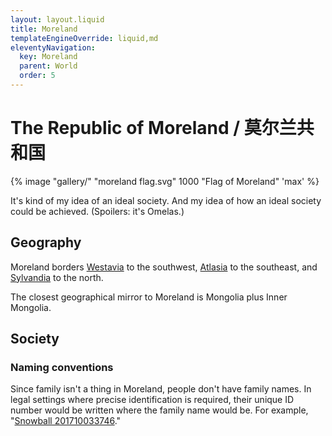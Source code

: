 ```yaml
---
layout: layout.liquid
title: Moreland
templateEngineOverride: liquid,md
eleventyNavigation:
  key: Moreland
  parent: World
  order: 5
---
```


# The Republic of Moreland / 莫尔兰共和国

{% image "gallery/" "moreland flag.svg" 1000 "Flag of Moreland" 'max' %}

It's kind of my idea of an ideal society. And my idea of how an ideal society could be achieved. (Spoilers: it's Omelas.)

## Geography

Moreland borders [Westavia](/world/westavia/) to the southwest, [Atlasia](/world/atlasia/) to the southeast, and [Sylvandia](/world/sylvandia/) to the north.

The closest geographical mirror to Moreland is Mongolia plus Inner Mongolia.

## Society

### Naming conventions

Since family isn't a thing in Moreland, people don't have family names. In legal settings where precise identification is required, their unique ID number would be written where the family name would be. For example, "[Snowball 201710033746](/characters/snowball/)."
